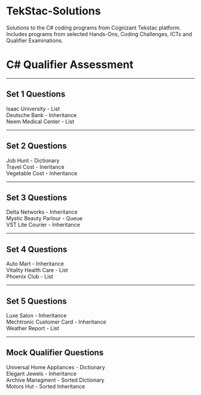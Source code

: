 # TekStac-Solutions
Solutions to the C# coding programs from Cognizant Tekstac platform. Includes programs from selected Hands-Ons, Coding Challenges, ICTs and Qualifier Examinations.

# C# Qualifier Assessment

---

## Set 1 Questions

Isaac University - List\
Deutsche Bank - Inheritance\
Neem Medical Center - List

---

## Set 2 Questions

Job Hunt - Dictionary\
Travel Cost - Ineritance\
Vegetable Cost - Inheritance

---

## Set 3 Questions

Delta Networks - Inheritance\
Mystic Beauty Parlour - Queue\
VST Lite Courier - Inheritance

---

## Set 4 Questions

Auto Mart - Inheritance\
Vitality Health Care - List\
Phoenix Club - List

---

## Set 5 Questions

Luxe Salon - Inheritance\
Mechtronic Customer Card - Inheritance\
Weather Report - List

---

## Mock Qualifier Questions

Universal Home Appliances - Dictionary\
Elegant Jewels - Inheritance\
Archive Managment - Sorted Dictionary\
Motors Hut - Sorted Inheritance
